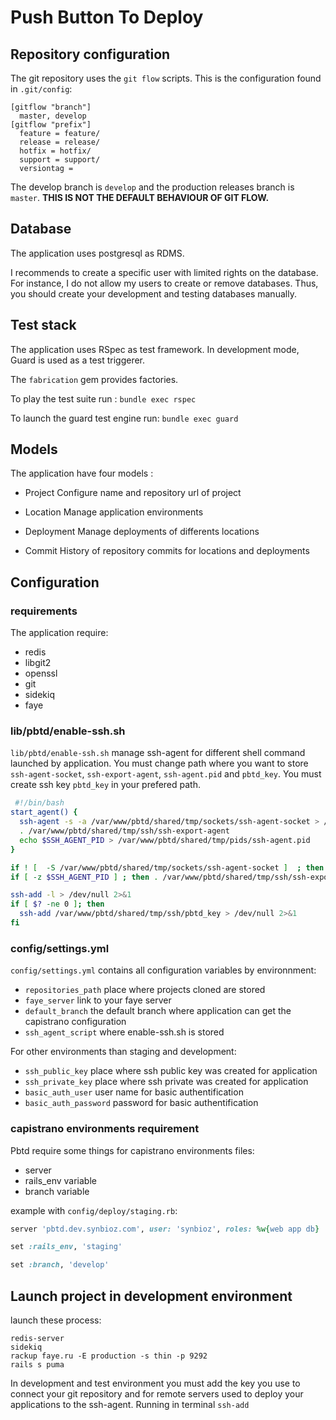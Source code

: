 # Push Button To Deploy

## Repository configuration

The git repository uses the `git flow` scripts. This is the configuration found in `.git/config`:

```
[gitflow "branch"]
  master, develop
[gitflow "prefix"]
  feature = feature/
  release = release/
  hotfix = hotfix/
  support = support/
  versiontag =
```

The develop branch is `develop` and the production releases branch is `master`. **THIS IS NOT THE DEFAULT BEHAVIOUR OF GIT FLOW.**

## Database

The application uses postgresql as RDMS.

I recommends to create a specific user with limited rights on the database. For instance, I do not allow my users to create or remove databases.
Thus, you should create your development and testing databases manually.

## Test stack

The application uses RSpec as test framework. In development mode, Guard is used as a test triggerer.

The `fabrication` gem provides factories.

To play the test suite run : `bundle exec rspec`

To launch the guard test engine run: `bundle exec guard`


## Models

The application have four models :
* Project
  Configure name and repository url of project
* Location
  Manage application environments

* Deployment
  Manage deployments of differents locations
* Commit
  History of repository commits for locations and deployments

## Configuration

### requirements

The application require:

* redis
* libgit2
* openssl
* git
* sidekiq
* faye

### lib/pbtd/enable-ssh.sh

`lib/pbtd/enable-ssh.sh` manage ssh-agent for different shell command launched by application.
You must change path where you want to store `ssh-agent-socket`, `ssh-export-agent`, `ssh-agent.pid` and `pbtd_key`.
You must create ssh key `pbtd_key` in your prefered path.

```sh
 #!/bin/bash
start_agent() {
  ssh-agent -s -a /var/www/pbtd/shared/tmp/sockets/ssh-agent-socket > /var/www/pbtd/shared/tmp/ssh/ssh-export-agent
  . /var/www/pbtd/shared/tmp/ssh/ssh-export-agent
  echo $SSH_AGENT_PID > /var/www/pbtd/shared/tmp/pids/ssh-agent.pid
}

if ! [  -S /var/www/pbtd/shared/tmp/sockets/ssh-agent-socket ]  ; then start_agent; fi
if [ -z $SSH_AGENT_PID ] ; then . /var/www/pbtd/shared/tmp/ssh/ssh-export-agent; fi

ssh-add -l > /dev/null 2>&1
if [ $? -ne 0 ]; then
  ssh-add /var/www/pbtd/shared/tmp/ssh/pbtd_key > /dev/null 2>&1
fi
```

### config/settings.yml

`config/settings.yml` contains all configuration variables by environnment:

* `repositories_path` place where projects cloned are stored
* `faye_server` link to your faye server
* `default_branch` the default branch where application can get the capistrano configuration
* `ssh_agent_script` where enable-ssh.sh is stored

For other environments than staging and development:

* `ssh_public_key` place where ssh public key was created for application
* `ssh_private_key` place where ssh private was created for application
* `basic_auth_user` user name for basic authentification
* `basic_auth_password` password for basic authentification

### capistrano environments requirement

Pbtd require some things for capistrano environments files:

* server
* rails_env variable
* branch variable

example with `config/deploy/staging.rb`:

```ruby
server 'pbtd.dev.synbioz.com', user: 'synbioz', roles: %w{web app db}

set :rails_env, 'staging'

set :branch, 'develop'
```

## Launch project in development environment

launch these process:

```
redis-server
sidekiq
rackup faye.ru -E production -s thin -p 9292
rails s puma
```
In development and test environment you must add the key you use to connect your git repository and for remote servers used to deploy your applications to the ssh-agent.
Running in terminal `ssh-add`

